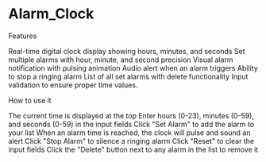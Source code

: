 # Alarm_Clock
Features

Real-time digital clock display showing hours, minutes, and seconds
Set multiple alarms with hour, minute, and second precision
Visual alarm notification with pulsing animation
Audio alert when an alarm triggers
Ability to stop a ringing alarm
List of all set alarms with delete functionality
Input validation to ensure proper time values.


How to use it

The current time is displayed at the top
Enter hours (0-23), minutes (0-59), and seconds (0-59) in the input fields
Click "Set Alarm" to add the alarm to your list
When an alarm time is reached, the clock will pulse and sound an alert
Click "Stop Alarm" to silence a ringing alarm
Click "Reset" to clear the input fields
Click the "Delete" button next to any alarm in the list to remove it

